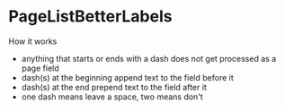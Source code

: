 PageListBetterLabels
====================

How it works
- anything that starts or ends with a dash does not get processed as a page field
- dash(s) at the beginning append text to the field before it
- dash(s) at the end prepend text to the field after it
- one dash means leave a space, two means don't
